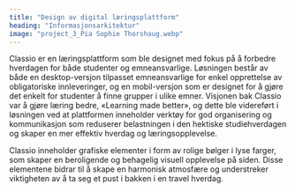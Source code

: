 ```yaml
---
title: "Design av digital læringsplattform"
heading: "Informasjonsarkitektur"
image: "project_3_Pia Sophie Thorshaug.webp"
---
```


Classio er en læringsplattform som ble designet med fokus på å forbedre hverdagen for både studenter og emneansvarlige. Løsningen består av både en desktop-versjon tilpasset emneansvarlige for enkel opprettelse av obligatoriske innleveringer, og en mobil-versjon som er designet for å gjøre det enkelt for studenter å finne grupper i ulike emner. Visjonen bak Classio var å gjøre læring bedre, «Learning made better», og dette ble videreført i løsningen ved at plattformen inneholder verktøy for god organisering og kommunikasjon som reduserer belastningen i den hektiske studiehverdagen og skaper en mer effektiv hverdag og læringsopplevelse.

Classio inneholder grafiske elementer i form av rolige bølger i lyse farger, som skaper en beroligende og behagelig visuell opplevelse på siden. Disse elementene bidrar til å skape en harmonisk atmosfære og understreker viktigheten av å ta seg et pust i bakken i en travel hverdag.
